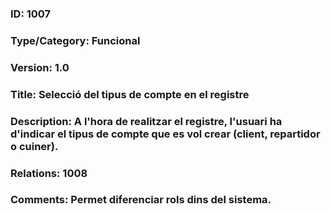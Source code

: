 ### ID: 1007
### Type/Category: Funcional
### Version: 1.0
### Title: Selecció del tipus de compte en el registre
### Description: A l'hora de realitzar el registre, l'usuari ha d'indicar el tipus de compte que es vol crear (client, repartidor o cuiner).
### Relations: 1008
### Comments: Permet diferenciar rols dins del sistema.
